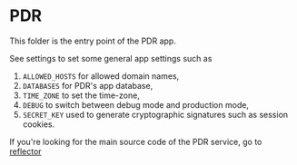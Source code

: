# PDR

This folder is the entry point of the PDR app.

See settings to set some general app settings such as 
1. ```ALLOWED_HOSTS``` for allowed domain names, 
2. ```DATABASES``` for PDR's app database,
3. ```TIME_ZONE``` to set the time-zone,
4. ```DEBUG``` to switch between debug mode and production mode,
5. ```SECRET_KEY```  used to generate cryptographic signatures such as session cookies.

If you're looking for the main source code of the PDR service, go to [reflector](/reflector)